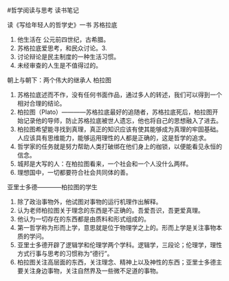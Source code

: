 #哲学阅读与思考
读书笔记

读《写给年轻人的哲学史》一书
苏格拉底
1. 他生活在 公元前四世纪，古希腊。
2. 苏格拉底爱思考，和民众讨论。3. 
3. 讨论辩论是民主制度的一种生活习惯。
4. 未经审查的人生是不值得过的。

朝上与朝下：两个伟大的继承人
柏拉图
1. 苏格拉底述而不作，没有任何书面作品，通过多人的转述，我们可以得到一个相对合理的结论。
2. 柏拉图（Plato）————苏格拉底最好的追随者，苏格拉底死后，柏拉图开始记录他的导师，防止苏格拉底被世人遗忘，他也将自己的思想融入了进去。
3. 柏拉图希望能寻找到真理，真正的知识应该有使其能够成为真理的牢固基础。人应该具有思维能力，能够运用理性的人都是正确的，这是哲学的追求。
4. 哲学家的任务就是努力帮助人类打破绑在他们身上的枷锁，以便能看见永恒的信念。
5. 城邦是大写的人：在柏拉图看来，一个社会和一个人没什么两样。
6. 理想国中，一切都要符合社会共同体的善。

亚里士多德————柏拉图的学生
1. 除了政治事物外，他试图对事物的运行机理作出解释。
2. 认为老师柏拉图关于理念的东西是不正确的。吾爱吾识，吾更爱真理。
3. 他认为一切存在的东西都是由质料和形式组成的。
4. 第一哲学称为形而上学，意思就是位于物理学之上的。形而上学是关注事物本质的学问。
5. 亚里士多德开辟了逻辑学和伦理学两个学科。逻辑学，三段论；伦理学，理性方式行事与思考的习惯称为“德行”。
6. 柏拉图关注高层面的东西，关注理念、精神上以及神性的东西；亚里士多德主要关注身边事物，关注自然界及一些微不足道的事物。
